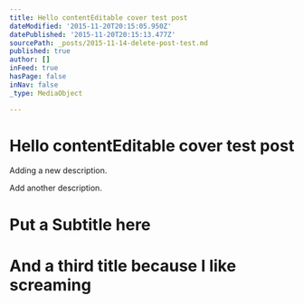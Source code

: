 ```yaml
---
title: Hello contentEditable cover test post
dateModified: '2015-11-20T20:15:05.950Z'
datePublished: '2015-11-20T20:15:13.477Z'
sourcePath: _posts/2015-11-14-delete-post-test.md
published: true
author: []
inFeed: true
hasPage: false
inNav: false
_type: MediaObject

---
```

# Hello contentEditable cover test post

Adding a new description.

Add another description.

# Put a Subtitle here

# And a third title because I like screaming